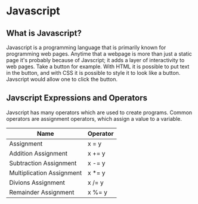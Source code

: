 # Javascript

## What is Javascript?

Javascript is a programming language that is primarily known for programming web pages. Anytime that a webpage is more than just a static page it's probably because of Javscript; it adds a layer of interactivity to web pages. Take a button for example. With HTML it is possible to put text in the button, and with CSS it is possible to style it to look like a button. Javscript would allow one to click the button.

## Javscript Expressions and Operators

Javscript has many operators which are used to create programs. Common operators are assignment operators, which assign a value to a variable.

Name | Operator
-----|----------
Assignment | x = y
Addition Assignment | x += y
Subtraction Assignment | x -= y
Multiplication Assignment | x *= y
Divions Assignment | x /= y
Remainder Assignment | x %= y